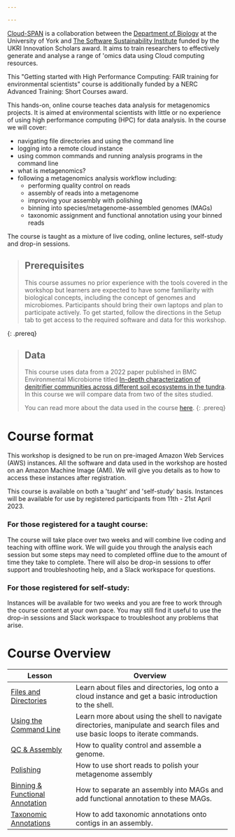 ```yaml
---

---
```

[Cloud-SPAN](https://cloud-span.york.ac.uk) is a collaboration between the [Department of Biology](https://www.york.ac.uk/biology/) at the University of York and [The Software Sustainability Institute](https://www.software.ac.uk/) funded by the UKRI Innovation Scholars award. It aims to train researchers to effectively generate and analyse a range of 'omics data using Cloud computing resources.

This "Getting started with High Performance Computing: FAIR training for environmental scientists" course is additionally funded by a NERC Advanced Training: Short Courses award.

This hands-on, online course teaches data analysis for metagenomics projects. It is aimed at environmental scientists with little or no experience of using high performance computing (HPC) for data analysis. In the course we will cover:
- navigating file directories and using the command line
- logging into a remote cloud instance
- using common commands and running analysis programs in the command line
- what is metagenomics?
- following a metagenomics analysis workflow including:
  - performing quality control on reads
  - assembly of reads into a metagenome
  - improving your assembly with polishing
  - binning into species/metagenome-assembled genomes (MAGs)
  - taxonomic assignment and functional annotation using your binned reads

The course is taught as a mixture of live coding, online lectures, self-study and drop-in sessions.

> ## Prerequisites
> This course assumes no prior experience with the tools covered in the workshop but learners are expected to have some familiarity with biological concepts, including the concept of genomes and microbiomes. Participants should bring their own laptops and plan to participate actively.
> To get started, follow the directions in the Setup tab to get access to the required software and data for this workshop.
>
{: .prereq}

> ## Data
> This course uses data from a 2022 paper published in BMC Environmental Microbiome titled [In-depth characterization of denitrifier communities across different soil ecosystems in the tundra](https://environmentalmicrobiome.biomedcentral.com/articles/10.1186/s40793-022-00424-2). In this course we will compare data from two of the sites studied.
> 
> You can read more about the data used in the course [here](data/index.html).
{: .prereq}

# Course format

This workshop is designed to be run on pre-imaged Amazon Web Services (AWS) instances. All the software and data used in the workshop are hosted on an Amazon Machine Image (AMI). We will give you details as to how to access these instances after registration.

This course is available on both a 'taught' and 'self-study' basis. Instances will be available for use by registered participants from 11th - 21st April 2023. 

### For those registered for a taught course: 

The course will take place over two weeks and will combine live coding and teaching with offline work. We will guide you through the analysis each session but some steps may need to completed offline due to the amount of time they take to complete. There will also be drop-in sessions to offer support and troubleshooting help, and a Slack workspace for questions.

### For those registered for self-study:

Instances will be available for two weeks and you are free to work through the course content at your own pace. You may still find it useful to use the drop-in sessions and Slack workspace to troubleshoot any problems that arise.

# Course Overview

| Lesson                     | Overview |
| -------------------------- | ---------|
| [Files and Directories](https://cloud-span.github.io/nerc-metagenomics01-file-directories/) |Learn about files and directories, log onto a cloud instance and get a basic introduction to the shell.|
| [Using the Command Line](https://cloud-span.github.io/nerc-metagenomics02-command-line/)  |Learn more about using the shell to navigate directories, manipulate and search files and use basic loops to iterate commands.|
| [QC & Assembly](https://cloud-span.github.io/nerc-metagenomics03-qc-assembly/) | How to quality control and assemble a genome.|
| [Polishing](https://cloud-span.github.io/nerc-metagenomics04-polishing/) | How to use short reads to polish your metagenome assembly |
| [Binning & Functional Annotation](https://cloud-span.github.io/nerc-metagenomics05-binning/)| How to separate an assembly into MAGs and add functional annotation to these MAGs. |
| [Taxonomic Annotations](https://cloud-span.github.io/nerc-metagenomics06-taxonomic-anno/) | How to add taxonomic annotations onto contigs in an assembly. |

